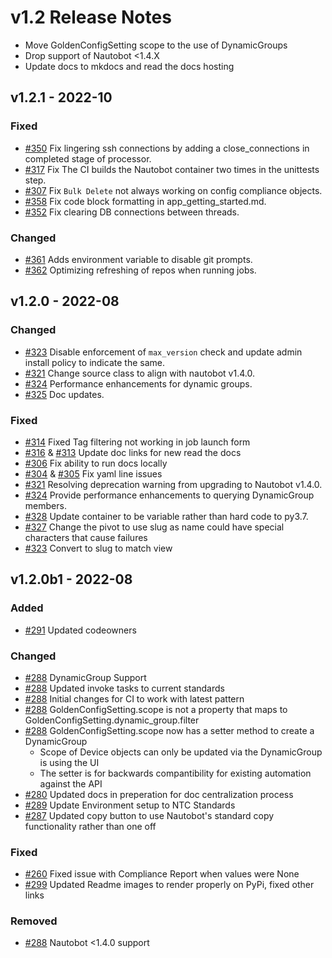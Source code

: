 # v1.2 Release Notes

- Move GoldenConfigSetting scope to the use of DynamicGroups
- Drop support of Nautobot <1.4.X
- Update docs to mkdocs and read the docs hosting

## v1.2.1 - 2022-10

### Fixed

- [#350](https://github.com/nautobot/nautobot-plugin-golden-config/pull/350) Fix lingering ssh connections by adding a close_connections in completed stage of processor.
- [#317](https://github.com/nautobot/nautobot-plugin-golden-config/issues/317) Fix The CI builds the Nautobot container two times in the unittests step.
- [#307](https://github.com/nautobot/nautobot-plugin-golden-config/issues/307) Fix `Bulk Delete` not always working on config compliance objects.
- [#358](https://github.com/nautobot/nautobot-plugin-golden-config/pull/358) Fix code block formatting in app_getting_started.md.
- [#352](https://github.com/nautobot/nautobot-plugin-golden-config/pull/352) Fix clearing DB connections between threads.

### Changed

- [#361](https://github.com/nautobot/nautobot-plugin-golden-config/pull/361) Adds environment variable to disable git prompts.
- [#362](https://github.com/nautobot/nautobot-plugin-golden-config/pull/362) Optimizing refreshing of repos when running jobs.

## v1.2.0 - 2022-08

### Changed

- [#323](https://github.com/nautobot/nautobot-plugin-golden-config/pull/323) Disable enforcement of `max_version` check and update admin install policy to indicate the same.
- [#321](https://github.com/nautobot/nautobot-plugin-golden-config/pull/321) Change source class to align with nautobot v1.4.0.
- [#324](https://github.com/nautobot/nautobot-plugin-golden-config/pull/324) Performance enhancements for dynamic groups.
- [#325](https://github.com/nautobot/nautobot-plugin-golden-config/pull/325) Doc updates.

### Fixed

- [#314](https://github.com/nautobot/nautobot-plugin-golden-config/issues/314) Fixed Tag filtering not working in job launch form
- [#316](https://github.com/nautobot/nautobot-plugin-golden-config/pull/316) & [#313](https://github.com/nautobot/nautobot-plugin-golden-config/pull/313) Update doc links for new read the docs
- [#306](https://github.com/nautobot/nautobot-plugin-golden-config/pull/306) Fix ability to run docs locally
- [#304](https://github.com/nautobot/nautobot-plugin-golden-config/pull/304) & [#305](https://github.com/nautobot/nautobot-plugin-golden-config/pull/305) Fix yaml line issues
- [#321](https://github.com/nautobot/nautobot-plugin-golden-config/pull/321) Resolving deprecation warning from upgrading to Nautobot v1.4.0.
- [#324](https://github.com/nautobot/nautobot-plugin-golden-config/pull/324) Provide performance enhancements to querying DynamicGroup members.
- [#328](https://github.com/nautobot/nautobot-plugin-golden-config/pull/328) Update container to be variable rather than hard code to py3.7.
- [#327](https://github.com/nautobot/nautobot-plugin-golden-config/pull/327) Change the pivot to use slug as name could have special characters that cause failures
- [#323](https://github.com/nautobot/nautobot-plugin-golden-config/pull/323) Convert to slug to match view

## v1.2.0b1 - 2022-08

### Added

- [#291](https://github.com/nautobot/nautobot-plugin-golden-config/pull/291) Updated codeowners

### Changed

- [#288](https://github.com/nautobot/nautobot-plugin-golden-config/issues/288) DynamicGroup Support
- [#288](https://github.com/nautobot/nautobot-plugin-golden-config/issues/288) Updated invoke tasks to current standards
- [#288](https://github.com/nautobot/nautobot-plugin-golden-config/issues/288) Initial changes for CI to work with latest pattern
- [#288](https://github.com/nautobot/nautobot-plugin-golden-config/issues/288) GoldenConfigSetting.scope is not a property that maps to GoldenConfigSetting.dynamic_group.filter
- [#288](https://github.com/nautobot/nautobot-plugin-golden-config/issues/288) GoldenConfigSetting.scope now has a setter method to create a DynamicGroup
    - Scope of Device objects can only be updated via the DynamicGroup is using the UI
    - The setter is for backwards compantibility for existing automation against the API
- [#280](https://github.com/nautobot/nautobot-plugin-golden-config/issues/280) Updated docs in preperation for doc centralization process
- [#289](https://github.com/nautobot/nautobot-plugin-golden-config/issues/289) Update Environment setup to NTC Standards
- [#287](https://github.com/nautobot/nautobot-plugin-golden-config/issues/287) Updated copy button to use Nautobot's standard copy functionality rather than one off

### Fixed

- [#260](https://github.com/nautobot/nautobot-plugin-golden-config/issues/260) Fixed issue with Compliance Report when values were None
- [#299](https://github.com/nautobot/nautobot-plugin-golden-config/issues/299) Updated Readme images to render properly on PyPi, fixed other links

### Removed

- [#288](https://github.com/nautobot/nautobot-plugin-golden-config/issues/288) Nautobot <1.4.0 support
